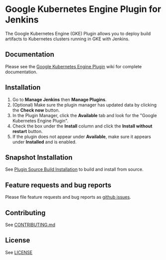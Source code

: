 # Google Kubernetes Engine Plugin for Jenkins
The Google Kubernetes Engine (GKE) Plugin allows you to deploy build artifacts to Kubernetes clusters running in GKE with Jenkins.

## Documentation
Please see the [Google Kubernetes Engine Plugin](docs/Home.md) wiki for complete documentation.

## Installation
1. Go to **Manage Jenkins** then **Manage Plugins**.
1. (Optional) Make sure the plugin manager has updated data by clicking the **Check now** button.
1. In the Plugin Manager, click the **Available** tab and look for the "Google Kubernetes Engine Plugin".
1. Check the box under the **Install** column and click the **Install without restart** button.
1. If the plugin does not appear under **Available**, make sure it appears under **Installed** and is enabled.
 
## Snapshot Installation
See [Plugin Source Build Installation](docs/SourceBuildInstallation.md) to build and install from source.

## Feature requests and bug reports
Please file feature requests and bug reports as [github issues](https://github.com/jenkinsci/google-kubernetes-engine-plugin/issues).

## Contributing
See [CONTRIBUTING.md](CONTRIBUTING.md)

## License
See [LICENSE](LICENSE)
